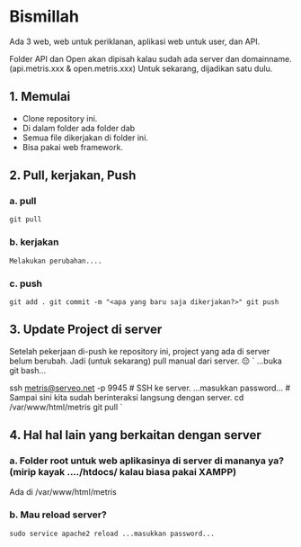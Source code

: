 # Bismillah

Ada 3 web, web untuk periklanan, aplikasi web untuk user, dan API.

Folder API dan Open akan dipisah kalau sudah ada server dan domainname. (api.metris.xxx & open.metris.xxx)
Untuk sekarang, dijadikan satu dulu.

## 1. Memulai
- Clone repository ini.
- Di dalam folder <metris> ada folder <api> dab <open>
- Semua file dikerjakan di folder ini.
- Bisa pakai web framework.

## 2. Pull, kerjakan, Push
### a. pull
`git pull`
### b. kerjakan
`Melakukan perubahan....`
### c. push
`git add .
git commit -m "<apa yang baru saja dikerjakan?>"
git push`

## 3. Update Project di server
Setelah pekerjaan di-push ke repository ini, project yang ada di server belum berubah. Jadi (untuk sekarang) pull manual dari server. :pensive:
` ...buka git bash...

ssh metris@serveo.net -p 9945	# SSH ke server.
...masukkan password...		# Sampai sini kita sudah berinteraksi langsung dengan server.
cd /var/www/html/metris
git pull `

## 4. Hal hal lain yang berkaitan dengan server
### a. Folder root untuk web aplikasinya di server di mananya ya? (mirip kayak ..../htdocs/<nama-project> kalau biasa pakai XAMPP)
Ada di /var/www/html/metris

### b. Mau reload server?
` sudo service apache2 reload
...masukkan password... `

